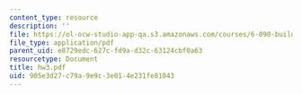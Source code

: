 ```yaml
---
content_type: resource
description: ''
file: https://ol-ocw-studio-app-qa.s3.amazonaws.com/courses/6-090-building-programming-experience-a-lead-in-to-6-001-january-iap-2005/905e3d27c79a9e9c3e014e231fe81043_hw3.pdf
file_type: application/pdf
parent_uid: e8729edc-627c-fd9a-d32c-63124cbf0a63
resourcetype: Document
title: hw3.pdf
uid: 905e3d27-c79a-9e9c-3e01-4e231fe81043
---
```

